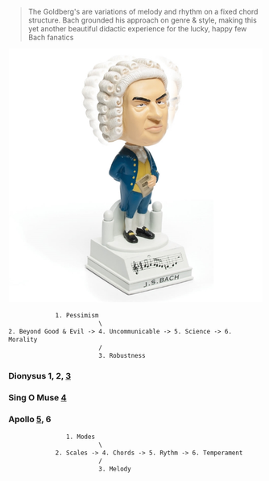 > The Goldberg's are variations of melody and rhythm on a fixed chord structure. Bach grounded his approach on genre & style, making this yet another beautiful didactic experience for the lucky, happy few Bach fanatics

                 
![](bach.png)     



                 1. Pessimism
                             \
    2. Beyond Good & Evil -> 4. Uncommunicable -> 5. Science -> 6. Morality
                             /
                             3. Robustness

### Dionysus 1, 2, [3](https://en.wikipedia.org/wiki/Wolfgang_Amadeus_Mozart)
### Sing O Muse [4](https://en.wikipedia.org/wiki/Johann_Sebastian_Bach)
### Apollo [5](https://en.wikipedia.org/wiki/George_Frideric_Handel), 6


                    1. Modes
                             \
                 2. Scales -> 4. Chords -> 5. Rythm -> 6. Temperament
                             /
                             3. Melody
